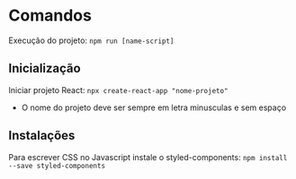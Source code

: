 # Comandos

Execução do projeto: `npm run [name-script]`

## Inicialização

Iniciar projeto React: `npx create-react-app "nome-projeto"`
- O nome do projeto deve ser sempre em letra minusculas e sem espaço

## Instalações

Para escrever CSS no Javascript instale o styled-components: `npm install --save styled-components` 



